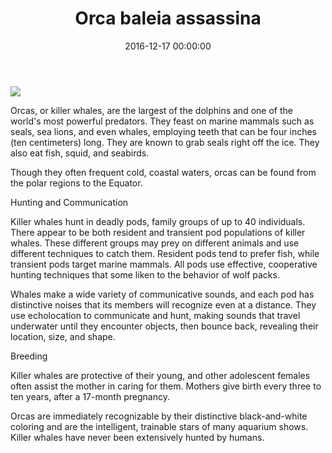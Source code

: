 ﻿---
layout: post
title: Orca baleia assassina
name: Orca baleia assassina
date: 2016-12-17 00:00:00
---

<body>

<img src = "http://ichef.bbci.co.uk/naturelibrary/images/ic/credit/640x395/k/ki/killer_whale/killer_whale_1.jpg">

<p>Orcas, or killer whales, are the largest of the dolphins and one of the world's most powerful predators. They feast on marine mammals such as seals, sea lions, and even whales, employing teeth that can be four inches (ten centimeters) long. They are known to grab seals right off the ice. They also eat fish, squid, and seabirds.

Though they often frequent cold, coastal waters, orcas can be found from the polar regions to the Equator.

Hunting and Communication

Killer whales hunt in deadly pods, family groups of up to 40 individuals. There appear to be both resident and transient pod populations of killer whales. These different groups may prey on different animals and use different techniques to catch them. Resident pods tend to prefer fish, while transient pods target marine mammals. All pods use effective, cooperative hunting techniques that some liken to the behavior of wolf packs.

Whales make a wide variety of communicative sounds, and each pod has distinctive noises that its members will recognize even at a distance. They use echolocation to communicate and hunt, making sounds that travel underwater until they encounter objects, then bounce back, revealing their location, size, and shape.

Breeding

Killer whales are protective of their young, and other adolescent females often assist the mother in caring for them. Mothers give birth every three to ten years, after a 17-month pregnancy.

Orcas are immediately recognizable by their distinctive black-and-white coloring and are the intelligent, trainable stars of many aquarium shows. Killer whales have never been extensively hunted by humans.
</p>
</body>